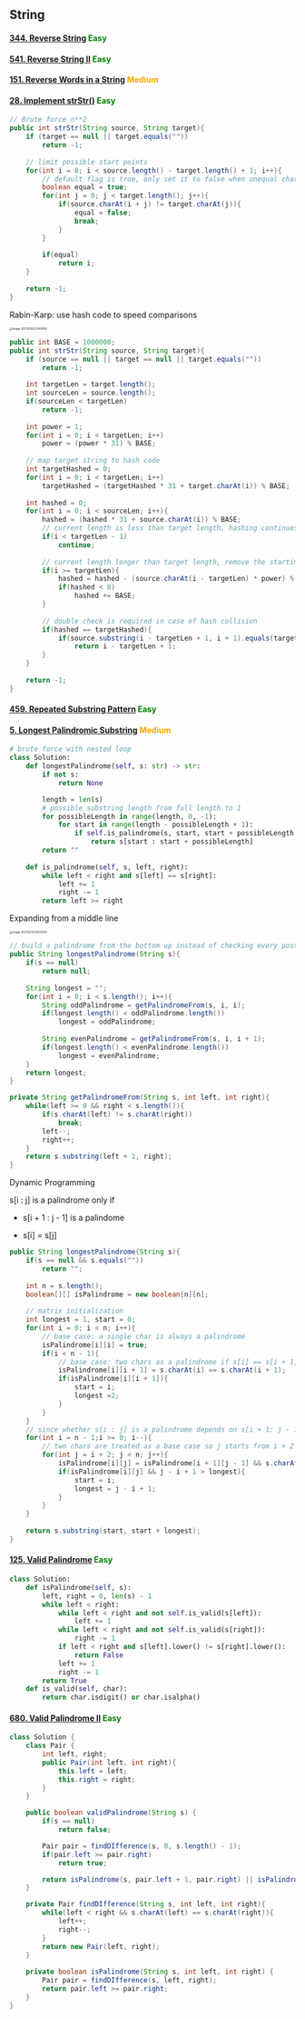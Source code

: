 ## String

#### [344. Reverse String](https://leetcode-cn.com/problems/reverse-string/) <span style="color:green">Easy</span>

#### [541. Reverse String II](https://leetcode-cn.com/problems/reverse-string-ii/) <span style="color:green">Easy</span>

#### [151. Reverse Words in a String](https://leetcode-cn.com/problems/reverse-words-in-a-string/) <span style="color:orange">Medium</span>

#### [28. Implement strStr()](https://leetcode-cn.com/problems/implement-strstr/) <span style="color:green">Easy</span>

```java
// Brute force n**2
public int strStr(String source, String target){
    if (target == null || target.equals(""))
        return -1;
    
    // limit possible start points
    for(int i = 0; i < source.length() - target.length() + 1; i++){
        // default flag is true, only set it to false when unequal chars are found
        boolean equal = true;
        for(int j = 0; j < target.length(); j++){
            if(source.charAt(i + j) != target.charAt(j)){
                equal = false;
                break;
            }
        }
        
        if(equal)
            return i;
    }
    
    return -1;
}
```

Rabin-Karp: use hash code to speed comparisons

<img src="https://s2.loli.net/2021/12/19/YLfja3DWJAXv4nQ.png" alt="image-20211219225340858" style="zoom: 33%;" /> 

```java
public int BASE = 1000000;
public int strStr(String source, String target){
	if (source == null || target == null || target.equals(""))
        return -1;
    
    int targetLen = target.length();
    int sourceLen = source.length();
    if(sourceLen < targetLen)
        return -1;
    
    int power = 1;
    for(int i = 0; i < targetLen; i++)
        power = (power * 31) % BASE;
    
    // map target string to hash code 
    int targetHashed = 0;
    for(int i = 0; i < targetLen; i++)
        targetHashed = (targetHashed * 31 + target.charAt(i)) % BASE;
    
    int hashed = 0;
    for(int i = 0; i < sourceLen; i++){
        hashed = (hashed * 31 + source.charAt(i)) % BASE;
        // current length is less than target length, hashing continues
        if(i < targetLen - 1)
            continue;
        
        // current length longer than target length, remove the starting point from current window
        if(i >= targetLen){
            hashed = hashed - (source.charAt(i - targetLen) * power) % BASE;
            if(hashed < 0)
                hashed += BASE;
        }
        
        // double check is required in case of hash collision
        if(hashed == targetHashed){
			if(source.substring(i - targetLen + 1, i + 1).equals(target))
                return i - targetLen + 1;
        }
    }
    
    return -1;
}
```

#### [459. Repeated Substring Pattern](https://leetcode-cn.com/problems/repeated-substring-pattern/) <span style="color:green">Easy</span>

#### [5. Longest Palindromic Substring](https://leetcode-cn.com/problems/longest-palindromic-substring/) <span style="color:orange">Medium</span>

```python
# brute force with nested loop
class Solution:
    def longestPalindrome(self, s: str) -> str:
        if not s:
            return None

        length = len(s)
        # possible substring length from full length to 1 
        for possibleLength in range(length, 0, -1):
            for start in range(length - possibleLength + 1):
                if self.is_palindrome(s, start, start + possibleLength - 1):
                    return s[start : start + possibleLength]
        return ""
    
    def is_palindrome(self, s, left, right):
        while left < right and s[left] == s[right]:
            left += 1
            right -= 1
        return left >= right

```

Expanding from a middle line

<img src="https://s2.loli.net/2021/12/20/ZB91efyuRP5TiU8.png" alt="image-20211220220032016" style="zoom:33%;" /> 

```java
// build a palindrome from the bottom up instead of checking every possibility 
public String longestPalindrome(String s){
    if(s == null)
        return null;
    
    String longest = "";
    for(int i = 0; i < s.length(); i++){
        String oddPalindrome = getPalindromeFrom(s, i, i);
        if(longest.length() < oddPalindrome.length())
            longest = oddPalindrome;
        
        String evenPalindrome = getPalindromeFrom(s, i, i + 1);
        if(longest.length() < evenPalindrome.length())
            longest = evenPalindrome;
    }
    return longest;
}

private String getPalindromeFrom(String s, int left, int right){
    while(left >= 0 && right < s.length()){
        if(s.charAt(left) != s.charAt(right))
            break;
        left--;
        right++;
    }
    return s.substring(left + 1, right);
}
```

Dynamic Programming

s[i : j] is a palindrome only if 

- s[i + 1 : j - 1] is a palindome

- s[i] = s[j]

```java
public String longestPalindrome(String s){
    if(s == null && s.equals(""))
        return "";
    
    int n = s.length();
    boolean[][] isPalindrome = new boolean[n][n];
   	
    // matrix initialization
    int longest = 1, start = 0;
    for(int i = 0; i < n; i++){
    	// base case: a single char is always a palindrome
        isPalindrome[i][i] = true;
        if(i < n - 1){
            // base case: two chars as a palindrome if s[i] == s[i + 1]
            isPalindrome[i][i + 1] = s.charAt(i) == s.charAt(i + 1);
            if(isPalindrome[i][i + 1]){
                start = i;
                longest =2;
            }
        }
    }
    // since whether s[i : j] is a palindrome depends on s[i + 1: j - 1], start the iteration from i = n - 1
    for(int i = n - 1;i >= 0; i--){
        // two chars are treated as a base case so j starts from i + 2
        for(int j = i + 2; j < n; j++){
            isPalindrome[i][j] = isPalindrome[i + 1][j - 1] && s.charAt(i) == s.charAt(j);
            if(isPalindrome[i][j] && j - i + 1 > longest){
                start = i;
                longest = j - i + 1;
            }
        }
    }
    
    return s.substring(start, start + longest);
}
```

#### [125. Valid Palindrome](https://leetcode-cn.com/problems/valid-palindrome/) <span style="color:green">Easy</span>

```python
class Solution:
    def isPalindrome(self, s):
        left, right = 0, len(s) - 1
        while left < right:
            while left < right and not self.is_valid(s[left]):
                left += 1
            while left < right and not self.is_valid(s[right]):
                right -= 1
            if left < right and s[left].lower() != s[right].lower():
                return False
            left += 1
            right -= 1
        return True
    def is_valid(self, char):
        return char.isdigit() or char.isalpha()
```

#### [680. Valid Palindrome II](https://leetcode-cn.com/problems/valid-palindrome-ii/) <span style="color:green">Easy</span>

```java
class Solution {
    class Pair {
        int left, right;
        public Pair(int left, int right){
            this.left = left;
            this.right = right;
        }
    }

    public boolean validPalindrome(String s) {
        if(s == null)
            return false;

        Pair pair = findDIfference(s, 0, s.length() - 1);
        if(pair.left >= pair.right)
            return true;

        return isPalindrome(s, pair.left + 1, pair.right) || isPalindrome(s, pair.left, pair.right - 1);   
    }

	private Pair findDIfference(String s, int left, int right){
        while(left < right && s.charAt(left) == s.charAt(right)){
            left++;
            right--;
        }
        return new Pair(left, right);
    }
    
    private boolean isPalindrome(String s, int left, int right) {
        Pair pair = findDIfference(s, left, right);
        return pair.left >= pair.right;
    }
}
```